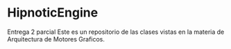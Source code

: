 # HipnoticEngine
 Entrega 2 parcial
Este es un repositorio de las clases vistas en la materia de Arquitectura de Motores Graficos.


